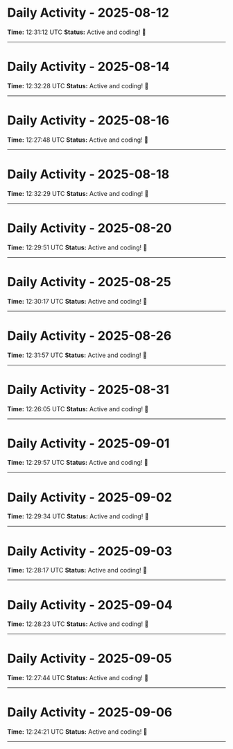 # Daily Activity - 2025-08-12

**Time:** 12:31:12 UTC
**Status:** Active and coding! 🚀

---

# Daily Activity - 2025-08-14

**Time:** 12:32:28 UTC
**Status:** Active and coding! 🚀

---

# Daily Activity - 2025-08-16

**Time:** 12:27:48 UTC
**Status:** Active and coding! 🚀

---

# Daily Activity - 2025-08-18

**Time:** 12:32:29 UTC
**Status:** Active and coding! 🚀

---

# Daily Activity - 2025-08-20

**Time:** 12:29:51 UTC
**Status:** Active and coding! 🚀

---

# Daily Activity - 2025-08-25

**Time:** 12:30:17 UTC
**Status:** Active and coding! 🚀

---

# Daily Activity - 2025-08-26

**Time:** 12:31:57 UTC
**Status:** Active and coding! 🚀

---

# Daily Activity - 2025-08-31

**Time:** 12:26:05 UTC
**Status:** Active and coding! 🚀

---

# Daily Activity - 2025-09-01

**Time:** 12:29:57 UTC
**Status:** Active and coding! 🚀

---

# Daily Activity - 2025-09-02

**Time:** 12:29:34 UTC
**Status:** Active and coding! 🚀

---

# Daily Activity - 2025-09-03

**Time:** 12:28:17 UTC
**Status:** Active and coding! 🚀

---

# Daily Activity - 2025-09-04

**Time:** 12:28:23 UTC
**Status:** Active and coding! 🚀

---

# Daily Activity - 2025-09-05

**Time:** 12:27:44 UTC
**Status:** Active and coding! 🚀

---

# Daily Activity - 2025-09-06

**Time:** 12:24:21 UTC
**Status:** Active and coding! 🚀

---

